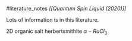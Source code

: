 #literature_notes *[[Quantum Spin Liquid (2020)]]*

Lots of information is in this literature.

2D organic salt
herbertsmithite
$\alpha - RuCl_{3}$

